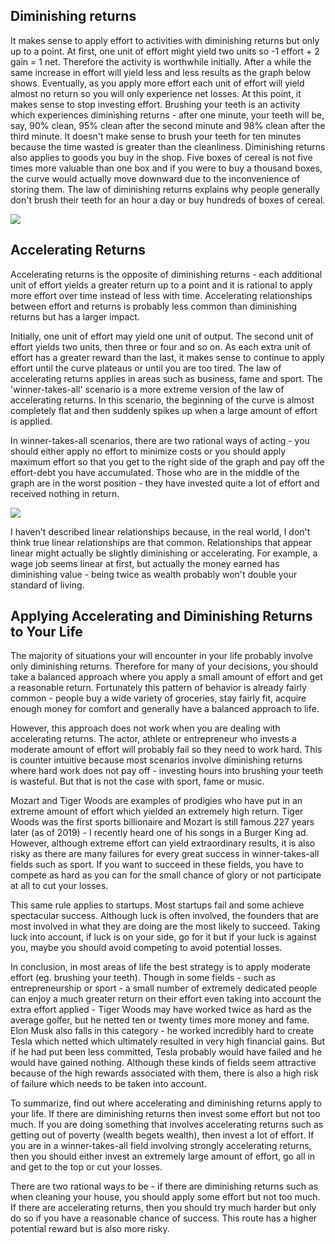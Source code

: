 ## Diminishing returns

It makes sense to apply effort to activities with diminishing returns but only up to a point. At first, one unit of effort might yield two units so -1 effort + 2 gain = 1 net. Therefore the activity is worthwhile initially. After a while the same increase in effort will yield less and less results as the graph below shows. Eventually, as you apply more effort each unit of effort will yield almost no return so you will only experience net losses. At this point, it makes sense to stop investing effort. Brushing your teeth is an activity which experiences diminishing returns - after one minute, your teeth will be, say, 90% clean, 95% clean after the second minute and 98% clean after the third minute. It doesn't make sense to brush your teeth for ten minutes because the time wasted is greater than the cleanliness. Diminishing returns also applies to goods you buy in the shop. Five boxes of cereal is not five times more valuable than one box and if you were to buy a thousand boxes, the curve would actually move downward due to the inconvenience of storing them. The law of diminishing returns explains why people generally don't brush their teeth for an hour a day or buy hundreds of boxes of cereal.

![](/images/diminishing-returns.jpg)

## Accelerating Returns

Accelerating returns is the opposite of diminishing returns - each additional unit of effort yields a greater return up to a point and it is rational to apply more effort over time instead of less with time. Accelerating relationships between effort and returns is probably less common than diminishing returns but has a larger impact. 

Initially, one unit of effort may yield one unit of output. The second unit of effort yields two units, then three or four and so on. As each extra unit of effort has a greater reward than the last, it makes sense to continue to apply effort until the curve plateaus or until you are too tired. The law of accelerating returns applies in areas such as business, fame and sport. The 'winner-takes-all' scenario is a more extreme version of the law of accelerating returns. In this scenario, the beginning of the curve is almost completely flat and then suddenly spikes up when a large amount of effort is applied.

In winner-takes-all scenarios, there are two rational ways of acting - you should either apply no effort to minimize costs or you should apply maximum effort so that you get to the right side of the graph and pay off the effort-debt you have accumulated. Those who are in the middle of the graph are in the worst position - they have invested quite a lot of effort and received nothing in return.

![](/images/accelerating-returns.jpg)

I haven't described linear relationships because, in the real world, I don't think true linear relationships are that common. Relationships that appear linear might actually be slightly diminishing or accelerating. For example, a wage job seems linear at first, but actually the money earned has diminishing value - being twice as wealth probably won't double your standard of living.

## Applying Accelerating and Diminishing Returns to Your Life

The majority of situations your will encounter in your life probably involve only diminishing returns. Therefore for many of your decisions, you should take a balanced approach where you apply a small amount of effort and get a reasonable return. Fortunately this pattern of behavior is already fairly common - people buy a wide variety of groceries, stay fairly fit, acquire enough money for comfort and generally have a balanced approach to life.

However, this approach does not work when you are dealing with accelerating returns. The actor, athlete or entrepreneur who invests a moderate amount of effort will probably fail so they need to work hard. This is counter intuitive because most scenarios involve diminishing returns where hard work does not pay off - investing hours into brushing your teeth is wasteful. But that is not the case with sport, fame or music.

Mozart and Tiger Woods are examples of prodigies who have put in an extreme amount of effort which yielded an extremely high return. Tiger Woods was the first sports billionaire and Mozart is still famous 227 years later \(as of 2019\) - I recently heard one of his songs in a Burger King ad. However, although extreme effort can yield extraordinary results, it is also risky as there are many failures for every great success in winner-takes-all fields such as sport. If you want to succeed in these fields, you have to compete as hard as you can for the small chance of glory or not participate at all to cut your losses.

This same rule applies to startups. Most startups fail and some achieve spectacular success. Although luck is often involved, the founders that are most involved in what they are doing are the most likely to succeed. Taking luck into account, if luck is on your side, go for it but if your luck is against you, maybe you should avoid competing to avoid potential losses.

In conclusion, in most areas of life the best strategy is to apply moderate effort \(eg. brushing your teeth\). Though in some fields - such as entrepreneurship or sport - a small number of extremely dedicated people can enjoy a much greater return on their effort even taking into account the extra effort applied - Tiger Woods may have worked twice as hard as the average golfer, but he netted ten or twenty times more money and fame. Elon Musk also falls in this category - he worked incredibly hard to create Tesla which netted which ultimately resulted in very high financial gains. But if he had put been less committed, Tesla probably would have failed and he would have gained nothing. Although these kinds of fields seem attractive because of the high rewards associated with them, there is also a high risk of failure which needs to be taken into account.

To summarize, find out where accelerating and diminishing returns apply to your life. If there are diminishing returns then invest some effort but not too much. If you are doing something that involves accelerating returns such as getting out of poverty \(wealth begets wealth\), then invest a lot of effort. If you are in a winner-takes-all field involving strongly accelerating returns, then you should either invest an extremely large amount of effort, go all in and get to the top or cut your losses.

There are two rational ways to be - if there are diminishing returns such as when cleaning your house, you should apply some effort but not too much. If there are accelerating returns, then you should try much harder but only do so if you have a reasonable chance of success. This route has a higher potential reward but is also more risky.
